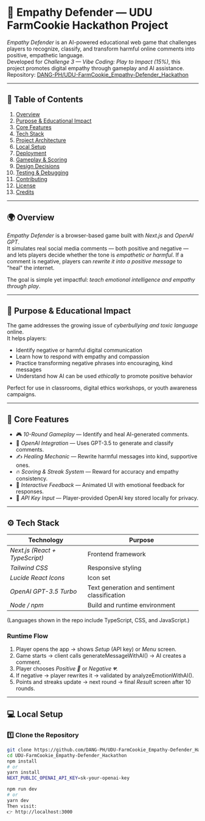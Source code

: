 # 💖 Empathy Defender — UDU FarmCookie Hackathon Project

*Empathy Defender* is an AI-powered educational web game that challenges players to recognize, classify, and transform harmful online comments into positive, empathetic language.  
Developed for *Challenge 3 — Vibe Coding: Play to Impact (15%)*, this project promotes digital empathy through gameplay and AI assistance.  
Repository: [DANG-PH/UDU-FarmCookie_Empathy-Defender_Hackathon](https://github.com/DANG-PH/UDU-FarmCookie_Empathy-Defender_Hackathon)

---

## 📜 Table of Contents

1. [Overview](#overview)  
2. [Purpose & Educational Impact](#purpose--educational-impact)  
3. [Core Features](#core-features)  
4. [Tech Stack](#tech-stack)  
5. [Project Architecture](#project-architecture)  
6. [Local Setup](#local-setup)  
7. [Deployment](#deployment)  
8. [Gameplay & Scoring](#gameplay--scoring)  
9. [Design Decisions](#design-decisions)  
10. [Testing & Debugging](#testing--debugging)  
11. [Contributing](#contributing)  
12. [License](#license)  
13. [Credits](#credits)

---

## 🌍 Overview

*Empathy Defender* is a browser-based game built with *Next.js* and *OpenAI GPT*.  
It simulates real social media comments — both positive and negative — and lets players decide whether the tone is *empathetic or harmful*. If a comment is negative, players can *rewrite it into a positive message* to "heal" the internet.

The goal is simple yet impactful: *teach emotional intelligence and empathy through play*.

---

## 🎯 Purpose & Educational Impact

The game addresses the growing issue of *cyberbullying and toxic language* online.  
It helps players:

- Identify negative or harmful digital communication  
- Learn how to respond with empathy and compassion  
- Practice transforming negative phrases into encouraging, kind messages  
- Understand how AI can be used *ethically* to promote positive behavior

Perfect for use in classrooms, digital ethics workshops, or youth awareness campaigns.

---

## 🧩 Core Features

- 🎮 *10-Round Gameplay* — Identify and heal AI-generated comments.  
- 🤖 *OpenAI Integration* — Uses GPT-3.5 to generate and classify comments.  
- ✍️ *Healing Mechanic* — Rewrite harmful messages into kind, supportive ones.  
- 🔥 *Scoring & Streak System* — Reward for accuracy and empathy consistency.  
- 💬 *Interactive Feedback* — Animated UI with emotional feedback for responses.  
- 🔐 *API Key Input* — Player-provided OpenAI key stored locally for privacy.  

---

## ⚙️ Tech Stack

| Technology | Purpose |
|-------------|----------|
| *Next.js (React + TypeScript)* | Frontend framework |
| *Tailwind CSS* | Responsive styling |
| *Lucide React Icons* | Icon set |
| *OpenAI GPT-3.5 Turbo* | Text generation and sentiment classification |
| *Node / npm* | Build and runtime environment |

(Languages shown in the repo include TypeScript, CSS, and JavaScript.)

### Runtime Flow

1. Player opens the app → shows *Setup* (API key) or *Menu* screen.  
2. Game starts → client calls generateMessageWithAI() → AI creates a comment.  
3. Player chooses *Positive 💚* or *Negative 💔*.  
4. If negative → player rewrites it → validated by analyzeEmotionWithAI().  
5. Points and streaks update → next round → final *Result* screen after 10 rounds.

---

## 💻 Local Setup

### 1️⃣ Clone the Repository
```bash
git clone https://github.com/DANG-PH/UDU-FarmCookie_Empathy-Defender_Hackathon.git
cd UDU-FarmCookie_Empathy-Defender_Hackathon
npm install
# or
yarn install
NEXT_PUBLIC_OPENAI_API_KEY=sk-your-openai-key

npm run dev
# or
yarn dev
Then visit:
👉 http://localhost:3000
